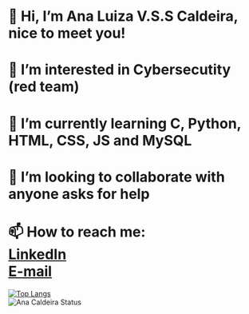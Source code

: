 <h1>👋 Hi, I’m Ana Luiza V.S.S Caldeira, nice to meet you!</h1>
<h1>👀 I’m interested in Cybersecutity (red team)</h1>
<h1>🌱 I’m currently learning C, Python, HTML, CSS, JS and MySQL</h1>
<h1>💞️ I’m looking to collaborate with anyone asks for help</h1>
<h1>📫 How to reach me:<br><a href="https://www.linkedin.com/in/ana-luiza-valente-saroldi-sibanto-caldeira-9272ba1b6/" target="_Blank">LinkedIn</a><br><a href="mailto:anavsscaldeira@gmail.com">E-mail</a></h2>


[![Top Langs](https://github-readme-stats.vercel.app/api/top-langs/?username=AnaVSSCaldeira&layout=compact)](https://github.com/AnaVSSCaldeira/github-readme-stats)
<br>![Ana Caldeira Status](https://github-readme-stats.vercel.app/api?username=AnaVSSCaldeira&theme=material-palenight&show_icons=true)
